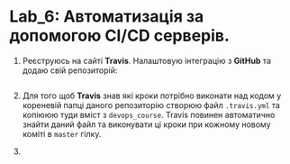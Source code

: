 # Lab_6: Автоматизація за допомогою CI/CD серверів.

1. Реєструюсь на сайті **Travis**. Налаштовую інтеграцію з **GitHub** та додаю свій репозиторій:

    ![]()
    
2. Для того щоб **Travis** знав які кроки потрібно виконати над кодом у кореневій папці даного репозиторію створюю файл `.travis.yml` та копіююю туди вміст з `devops_course`. Travis повинен автоматично знайти даний файл та виконувати ці кроки при кожному новому коміті в `master` гілку.
3. 
